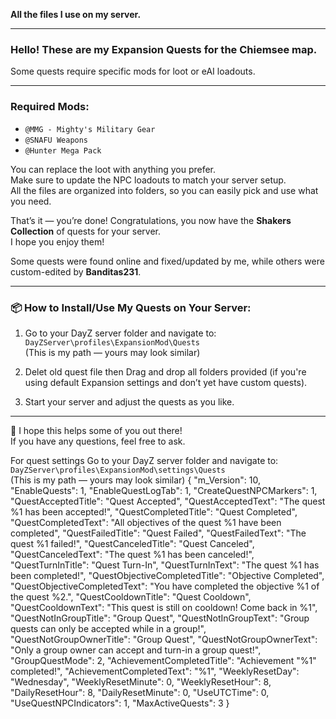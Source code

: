 **All the files I use on my server.**

---

### Hello! These are my Expansion Quests for the Chiemsee map.

Some quests require specific mods for loot or eAI loadouts.

---

### Required Mods:

- `@MMG - Mighty's Military Gear`
- `@SNAFU Weapons`
- `@Hunter Mega Pack`

You can replace the loot with anything you prefer.  
Make sure to update the NPC loadouts to match your server setup.  
All the files are organized into folders, so you can easily pick and use what you need.

That’s it — you’re done! Congratulations, you now have the **Shakers Collection** of quests for your server.  
I hope you enjoy them!

Some quests were found online and fixed/updated by me, while others were custom-edited by **Banditas231**.

---



### 📦 How to Install/Use My Quests on Your Server:

1. Go to your DayZ server folder and navigate to:  
   `DayZServer\profiles\ExpansionMod\Quests`  
   (This is my path — yours may look similar)

2. Delet old quest file then Drag and drop all folders provided (if you're using default Expansion settings and don’t yet have custom quests).

3. Start your server and adjust the quests as you like.

---

💪 I hope this helps some of you out there!  
If you have any questions, feel free to ask.


For quest settings Go to your DayZ server folder and navigate to:  
   `DayZServer\profiles\ExpansionMod\settings\Quests`  
   (This is my path — yours may look similar)
{
  "m_Version": 10,
  "EnableQuests": 1,
  "EnableQuestLogTab": 1,
  "CreateQuestNPCMarkers": 1,
  "QuestAcceptedTitle": "Quest Accepted",
  "QuestAcceptedText": "The quest %1 has been accepted!",
  "QuestCompletedTitle": "Quest Completed",
  "QuestCompletedText": "All objectives of the quest %1 have been completed",
  "QuestFailedTitle": "Quest Failed",
  "QuestFailedText": "The quest %1 failed!",
  "QuestCanceledTitle": "Quest Canceled",
  "QuestCanceledText": "The quest %1 has been canceled!",
  "QuestTurnInTitle": "Quest Turn-In",
  "QuestTurnInText": "The quest %1 has been completed!",
  "QuestObjectiveCompletedTitle": "Objective Completed",
  "QuestObjectiveCompletedText": "You have completed the objective %1 of the quest %2.",
  "QuestCooldownTitle": "Quest Cooldown",
  "QuestCooldownText": "This quest is still on cooldown! Come back in %1",
  "QuestNotInGroupTitle": "Group Quest",
  "QuestNotInGroupText": "Group quests can only be accepted while in a group!",
  "QuestNotGroupOwnerTitle": "Group Quest",
  "QuestNotGroupOwnerText": "Only a group owner can accept and turn-in a group quest!",
  "GroupQuestMode": 2,
  "AchievementCompletedTitle": "Achievement \"%1\" completed!",
  "AchievementCompletedText": "%1",
  "WeeklyResetDay": "Wednesday",
  "WeeklyResetMinute": 0,
  "WeeklyResetHour": 8,
  "DailyResetHour": 8,
  "DailyResetMinute": 0,
  "UseUTCTime": 0,
  "UseQuestNPCIndicators": 1,
  "MaxActiveQuests": 3
}
